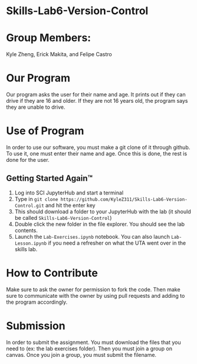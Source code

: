 # Skills-Lab6-Version-Control

# Group Members: 
Kyle Zheng, Erick Makita, and Felipe Castro

# Our Program
Our program asks the user for their name and age. It prints out if they can drive if they are 16 and older. If they are not 16 years old, the program says they are unable to drive. 

# Use of Program
In order to use our software, you must make a git clone of it through github. To use it, one must enter their name and age. Once this is done, the rest is done for the user. 

## Getting Started Again™

1. Log into SCI JupyterHub and start a terminal
2. Type in `git clone https://github.com/KyleZ311/Skills-Lab6-Version-Control.git` and hit the enter key
3. This should download a folder to your JupyterHub with the lab (it should be called `Skills-Lab6-Version-Control`)
4. Double click the new folder in the file explorer. You should see the lab contents.
5. Launch the `Lab-Exercises.ipynb` notebook. You can also launch `Lab-Lesson.ipynb` if you need a refresher on what the UTA went over in the skills lab.

# How to Contribute
Make sure to ask the owner for permission to fork the code. Then make sure to communicate with the owner by using pull requests and adding to the program accordingly. 

# Submission
In order to submit the assignment. You must download the files that you need to (ex: the lab exercises folder). Then you must join a group on canvas. Once you join a group, you must submit the filename. 

